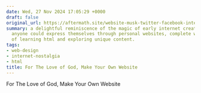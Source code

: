 ```yaml
---
date: Wed, 27 Nov 2024 17:05:29 +0000
draft: false
original_url: https://aftermath.site/website-musk-twitter-facebook-internet
summary: a delightful reminiscence of the magic of early internet creativity, where
  anyone could express themselves through personal websites, complete with the thrill
  of learning html and exploring unique content.
tags:
- web-design
- internet-nostalgia
- html
title: For The Love of God, Make Your Own Website
---
```


For The Love of God, Make Your Own Website